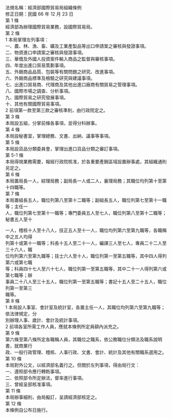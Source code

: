 法規名稱：經濟部國際貿易局組織條例  
修正日期：民國 66 年 12 月 23 日  
第 1 條  
經濟部為辦理國際貿易業務，設國際貿易局。  
第 2 條  
1 本局掌理左列事項：  
一、農、林、漁、畜、礦及工業產製品等出口申請案之審核與發證事項。  
二、物資進口申請案之審核與發證事項。  
三、華僑及外國人投資案件輸入商品之監督與審核事項。  
四、年度出進口貿易策劃事項。  
五、外銷商品品質、包裝等有關問題之研究、改進事項。  
六、外銷商品標準及檢驗之研究與建議事項。  
七、出進口貿易商、代理商及其他出進口廠商有關貿易之管理事項。  
八、國際市場之調查、分析事項。  
九、國際貿易之研究發展事項。  
十、其他有關國際貿易事項。  
2 前項第一款至第三款之審核準則，由行政院定之。  
第 3 條  
本局設五組，分掌前條各事項，並得分科辦事。  
第 4 條  
本局設秘書室，掌理總務、文書、出納、議事等事項。  
第 5 條  
本局設貨品分類委員會，掌理出進口貨品分類之審訂事項。  
第 5-1 條  
本局得視業務需要，報經行政院核准，於各重要產銷區域設置辦事處，其組織通則另定之。  
第 6 條  
本局置局長一人，綜理局務；副局長一人或二人，襄理局務；其職位均列第十至第十四職等。  
第 7 條  
本局置組長五人，職位列第八至第十二職等；副組長五人，職位列第七至第十一職等；主任一  
人，職位列第七至第十一職等；專門委員五人至七人，職位列第八至第十二職等；秘書五人至十  


一人，稽核十人至十八人，技正五人至十一人，職位均列第六至第九職等，各職稱中之五人均得  
列第十或第十一職等；科長十五人至二十一人，編譯三人至七人，專員二十二人至三十六人，職  
位均列第六至第九職等；技士六人至十人，職位列第一至第五職等，其中四人得列第六或第七職  
等；科員四十七人至六十七人，職位列第一至第五職等，其中二十一人得列第六或第七職等；辦  
事員二十八人至三十五人，職位列第一至第五職等；書記十五人至二十五人，職位列第一至第三  
職等。  
第 8 條  
1 本局設人事室、會計室及統計室，各置主任一人，其職位均列第六至第九職等；依法律規定，分  
別辦理人事、歲計、會計及統計事項。  
2 前項各室所需工作人員，應就本條例所定員額內派充之。  
第 9 條  
第六條至第八條所定各職稱人員，其職位之職系，依公務職位分類法及職系說明書，就商業行  
政、一般行政管理、稽核、人事行政、文書、會計、統計及其他有關職系選用之。  
第 10 條  
本局對外公文，以經濟部名義行之。但關於左列事項，得由局行文：  
一、遵照部令應行轉飭事項。  
二、依照部令所定辦法，督率進行事項。  
三、曾經呈部核准事項。  
第 11 條  
本局辦事細則，由局擬訂，呈請經濟部核定之。  
第 12 條  
本條例自公布日施行。  


